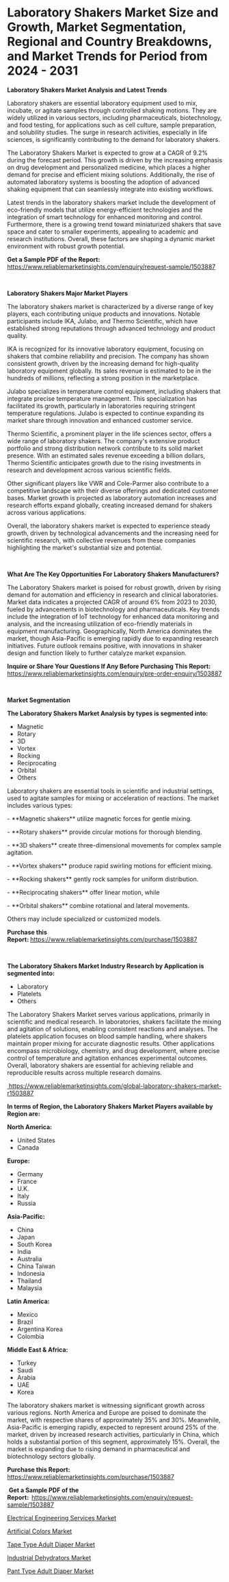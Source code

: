 <p><h1>Laboratory Shakers Market Size and Growth, Market Segmentation, Regional and Country Breakdowns, and Market Trends for Period from 2024 -  2031</h1></p><p><strong>Laboratory Shakers Market Analysis and Latest Trends</strong></p>
<p><p>Laboratory shakers are essential laboratory equipment used to mix, incubate, or agitate samples through controlled shaking motions. They are widely utilized in various sectors, including pharmaceuticals, biotechnology, and food testing, for applications such as cell culture, sample preparation, and solubility studies. The surge in research activities, especially in life sciences, is significantly contributing to the demand for laboratory shakers.</p><p>The Laboratory Shakers Market is expected to grow at a CAGR of 9.2% during the forecast period. This growth is driven by the increasing emphasis on drug development and personalized medicine, which places a higher demand for precise and efficient mixing solutions. Additionally, the rise of automated laboratory systems is boosting the adoption of advanced shaking equipment that can seamlessly integrate into existing workflows.</p><p>Latest trends in the laboratory shakers market include the development of eco-friendly models that utilize energy-efficient technologies and the integration of smart technology for enhanced monitoring and control. Furthermore, there is a growing trend toward miniaturized shakers that save space and cater to smaller experiments, appealing to academic and research institutions. Overall, these factors are shaping a dynamic market environment with robust growth potential.</p></p>
<p><strong>Get a Sample PDF of the Report:&nbsp;</strong> <a href="https://www.reliablemarketinsights.com/enquiry/request-sample/1503887?utm_campaign=1340&utm_medium=2&utm_source=Github&utm_content=ia&utm_term=27092024&utm_id=laboratory-shakers">https://www.reliablemarketinsights.com/enquiry/request-sample/1503887</a></p>
<p>&nbsp;</p>
<p><strong>Laboratory Shakers Major Market Players</strong></p>
<p><p>The laboratory shakers market is characterized by a diverse range of key players, each contributing unique products and innovations. Notable participants include IKA, Julabo, and Thermo Scientific, which have established strong reputations through advanced technology and product quality. </p><p>IKA is recognized for its innovative laboratory equipment, focusing on shakers that combine reliability and precision. The company has shown consistent growth, driven by the increasing demand for high-quality laboratory equipment globally. Its sales revenue is estimated to be in the hundreds of millions, reflecting a strong position in the marketplace.</p><p>Julabo specializes in temperature control equipment, including shakers that integrate precise temperature management. This specialization has facilitated its growth, particularly in laboratories requiring stringent temperature regulations. Julabo is expected to continue expanding its market share through innovation and enhanced customer service.</p><p>Thermo Scientific, a prominent player in the life sciences sector, offers a wide range of laboratory shakers. The company's extensive product portfolio and strong distribution network contribute to its solid market presence. With an estimated sales revenue exceeding a billion dollars, Thermo Scientific anticipates growth due to the rising investments in research and development across various scientific fields.</p><p>Other significant players like VWR and Cole-Parmer also contribute to a competitive landscape with their diverse offerings and dedicated customer bases. Market growth is projected as laboratory automation increases and research efforts expand globally, creating increased demand for shakers across various applications.</p><p>Overall, the laboratory shakers market is expected to experience steady growth, driven by technological advancements and the increasing need for scientific research, with collective revenues from these companies highlighting the market's substantial size and potential.</p></p>
<p>&nbsp;</p>
<p><strong>What Are The Key Opportunities For Laboratory Shakers Manufacturers?</strong></p>
<p><p>The Laboratory Shakers market is poised for robust growth, driven by rising demand for automation and efficiency in research and clinical laboratories. Market data indicates a projected CAGR of around 6% from 2023 to 2030, fueled by advancements in biotechnology and pharmaceuticals. Key trends include the integration of IoT technology for enhanced data monitoring and analysis, and the increasing utilization of eco-friendly materials in equipment manufacturing. Geographically, North America dominates the market, though Asia-Pacific is emerging rapidly due to expanding research initiatives. Future outlook remains positive, with innovations in shaker design and function likely to further catalyze market expansion.</p></p>
<p><strong>Inquire or Share Your Questions If Any Before Purchasing This Report:</strong> <a href="https://www.reliablemarketinsights.com/enquiry/pre-order-enquiry/1503887?utm_campaign=1340&utm_medium=2&utm_source=Github&utm_content=ia&utm_term=27092024&utm_id=laboratory-shakers">https://www.reliablemarketinsights.com/enquiry/pre-order-enquiry/1503887</a></p>
<p>&nbsp;</p>
<p><strong>Market Segmentation</strong></p>
<p><strong>The Laboratory Shakers Market Analysis by types is segmented into:</strong></p>
<p><ul><li>Magnetic</li><li>Rotary</li><li>3D</li><li>Vortex</li><li>Rocking</li><li>Reciprocating</li><li>Orbital</li><li>Others</li></ul></p>
<p><p>Laboratory shakers are essential tools in scientific and industrial settings, used to agitate samples for mixing or acceleration of reactions. The market includes various types: </p><p>- **Magnetic shakers** utilize magnetic forces for gentle mixing. </p><p>- **Rotary shakers** provide circular motions for thorough blending. </p><p>- **3D shakers** create three-dimensional movements for complex sample agitation. </p><p>- **Vortex shakers** produce rapid swirling motions for efficient mixing. </p><p>- **Rocking shakers** gently rock samples for uniform distribution. </p><p>- **Reciprocating shakers** offer linear motion, while </p><p>- **Orbital shakers** combine rotational and lateral movements. </p><p>Others may include specialized or customized models.</p></p>
<p><strong>Purchase this Report:&nbsp;</strong><a href="https://www.reliablemarketinsights.com/purchase/1503887?utm_campaign=1340&utm_medium=2&utm_source=Github&utm_content=ia&utm_term=27092024&utm_id=laboratory-shakers">https://www.reliablemarketinsights.com/purchase/1503887</a></p>
<p>&nbsp;</p>
<p><strong>The Laboratory Shakers Market Industry Research by Application is segmented into:</strong></p>
<p><ul><li>Laboratory</li><li>Platelets</li><li>Others</li></ul></p>
<p><p>The Laboratory Shakers Market serves various applications, primarily in scientific and medical research. In laboratories, shakers facilitate the mixing and agitation of solutions, enabling consistent reactions and analyses. The platelets application focuses on blood sample handling, where shakers maintain proper mixing for accurate diagnostic results. Other applications encompass microbiology, chemistry, and drug development, where precise control of temperature and agitation enhances experimental outcomes. Overall, laboratory shakers are essential for achieving reliable and reproducible results across multiple research domains.</p></p>
<p><a href="https://www.reliablemarketinsights.com/global-laboratory-shakers-market-r1503887?utm_campaign=1340&utm_medium=2&utm_source=Github&utm_content=ia&utm_term=27092024&utm_id=laboratory-shakers">&nbsp;https://www.reliablemarketinsights.com/global-laboratory-shakers-market-r1503887</a></p>
<p><strong>In terms of Region, the Laboratory Shakers Market Players available by Region are:</strong></p>
<p>
    <p> <strong> North America: </strong>
        <ul>
            <li>United States</li>
            <li>Canada</li>
        </ul>
        </p> 
    <p> <strong> Europe: </strong>
        <ul>
            <li>Germany</li>
            <li>France</li>
            <li>U.K.</li>
            <li>Italy</li>
            <li>Russia</li>
        </ul>
        </p> 
    <p> <strong> Asia-Pacific: </strong>
        <ul>
            <li>China</li>
            <li>Japan</li>
            <li>South Korea</li>
            <li>India</li>
            <li>Australia</li>
            <li>China Taiwan</li>
            <li>Indonesia</li>
            <li>Thailand</li>
            <li>Malaysia</li>
        </ul>
        </p> 
    <p> <strong> Latin America: </strong>
        <ul>
            <li>Mexico</li>
            <li>Brazil</li>
            <li>Argentina Korea</li>
            <li>Colombia</li>
        </ul>
        </p> 
    <p> <strong> Middle East & Africa: </strong>
        <ul>
            <li>Turkey</li>
            <li>Saudi</li>
            <li>Arabia</li>
            <li>UAE</li>
            <li>Korea</li>
        </ul>
    </p>
    </p>
<p><p>The laboratory shakers market is witnessing significant growth across various regions. North America and Europe are poised to dominate the market, with respective shares of approximately 35% and 30%. Meanwhile, Asia-Pacific is emerging rapidly, expected to represent around 25% of the market, driven by increased research activities, particularly in China, which holds a substantial portion of this segment, approximately 15%. Overall, the market is expanding due to rising demand in pharmaceutical and biotechnology sectors globally.</p></p>
<p><strong>Purchase this Report: </strong><a href="https://www.reliablemarketinsights.com/purchase/1503887?utm_campaign=1340&utm_medium=2&utm_source=Github&utm_content=ia&utm_term=27092024&utm_id=laboratory-shakers">https://www.reliablemarketinsights.com/purchase/1503887</a></p>
<p>&nbsp;<strong>Get a Sample PDF of the Report:&nbsp;&nbsp;</strong><a href="https://www.reliablemarketinsights.com/enquiry/request-sample/1503887?utm_campaign=1340&utm_medium=2&utm_source=Github&utm_content=ia&utm_term=27092024&utm_id=laboratory-shakers">https://www.reliablemarketinsights.com/enquiry/request-sample/1503887</a></p>
<p><strong></strong></p>
<p><p><a href="https://www.linkedin.com/pulse/electrical-engineering-services-market2024-2031-industry-insights-zb9nf?utm_campaign=1340&utm_medium=2&utm_source=Github&utm_content=ia&utm_term=27092024&utm_id=laboratory-shakers">Electrical Engineering Services Market</a></p><p><a href="https://www.linkedin.com/pulse/artificial-colors-market-industry-landscape-growth-trajectories-wyf2f?trackingId=jQEQVeOTSVWnirZAVZI4Jg%3D%3D&utm_campaign=1340&utm_medium=2&utm_source=Github&utm_content=ia&utm_term=27092024&utm_id=laboratory-shakers">Artificial Colors Market</a></p><p><a href="https://issuu.com/reportprime-2/docs/tape-type-adult-diaper-market-size-_a5033ef8f7a09d?utm_campaign=1340&utm_medium=2&utm_source=Github&utm_content=ia&utm_term=27092024&utm_id=laboratory-shakers">Tape Type Adult Diaper Market</a></p><p><a href="https://www.linkedin.com/pulse/industrial-dehydrators-market-outlook-complete-industry-prile?trackingId=0a9NpMnLR5SVNZuR2oiypw%3D%3D&utm_campaign=1340&utm_medium=2&utm_source=Github&utm_content=ia&utm_term=27092024&utm_id=laboratory-shakers">Industrial Dehydrators Market</a></p><p><a href="https://issuu.com/reportprime-2/docs/pant-type-adult-diaper-market-size-_f2325f02f4b68e?utm_campaign=1340&utm_medium=2&utm_source=Github&utm_content=ia&utm_term=27092024&utm_id=laboratory-shakers">Pant Type Adult Diaper Market</a></p></p>